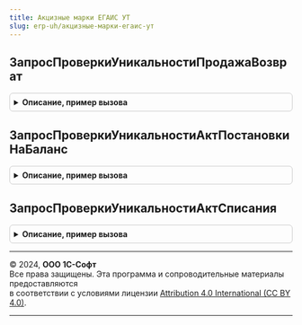 ```yaml
---
title: Акцизные марки ЕГАИС УТ
slug: erp-uh/акцизные-марки-егаис-ут
---
```



## ЗапросПроверкиУникальностиПродажаВозврат
<details style="margin: 1em 0; padding: 0.5em; border: 1px solid #ccc; border-radius: 6px;">

<summary style="font-weight: bold; cursor: pointer;">Описание, пример вызова</summary>

```bsl

// Возвращает запрос, проверяющий уникальность акцизной марки для операций "Продажа" и "Возврат".
//
// Возвращаемое значение:
//  Запрос - Запрос для проверки уникальности
Функция ЗапросПроверкиУникальностиПродажаВозврат(КодАкцизнойМарки, Операция) Экспорт
```

Пример вызова
```bsl
Результат = АкцизныеМаркиЕГАИСУТ.ЗапросПроверкиУникальностиПродажаВозврат(КодАкцизнойМарки, Операция) 
```
</details>

## ЗапросПроверкиУникальностиАктПостановкиНаБаланс
<details style="margin: 1em 0; padding: 0.5em; border: 1px solid #ccc; border-radius: 6px;">

<summary style="font-weight: bold; cursor: pointer;">Описание, пример вызова</summary>

```bsl

// Возвращает запрос, проверяющий уникальность акцизной марки для операции "АктПостановкиНаБаланс".
//
// Возвращаемое значение:
//  Запрос - Запрос для проверки уникальности
Функция ЗапросПроверкиУникальностиАктПостановкиНаБаланс(КодАкцизнойМарки) Экспорт
```

Пример вызова
```bsl
Результат = АкцизныеМаркиЕГАИСУТ.ЗапросПроверкиУникальностиАктПостановкиНаБаланс(КодАкцизнойМарки) 
```
</details>

## ЗапросПроверкиУникальностиАктСписания
<details style="margin: 1em 0; padding: 0.5em; border: 1px solid #ccc; border-radius: 6px;">

<summary style="font-weight: bold; cursor: pointer;">Описание, пример вызова</summary>

```bsl

// Возвращает запрос, проверяющий уникальность акцизной марки для операции "АктСписания".
//
// Возвращаемое значение:
//  Запрос - Запрос для проверки уникальности
Функция ЗапросПроверкиУникальностиАктСписания(КодАкцизнойМарки) Экспорт
```

Пример вызова
```bsl
Результат = АкцизныеМаркиЕГАИСУТ.ЗапросПроверкиУникальностиАктСписания(КодАкцизнойМарки) 
```
</details>

---

© 2024, **ООО 1С-Софт**  
Все права защищены. Эта программа и сопроводительные материалы предоставляются  
в соответствии с условиями лицензии [Attribution 4.0 International (CC BY 4.0)](https://creativecommons.org/licenses/by/4.0/legalcode).

---
